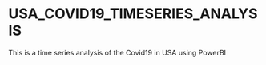 # USA_COVID19_TIMESERIES_ANALYSIS
This is a time series analysis of the Covid19 in USA using PowerBI
